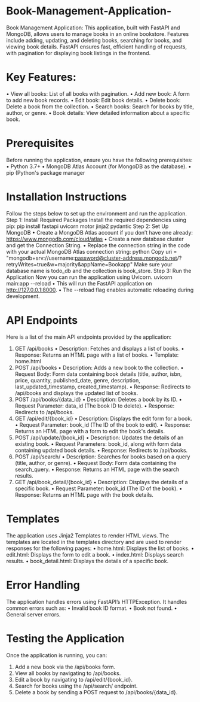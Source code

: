 # Book-Management-Application-
Book Management Application: This application, built with FastAPI and MongoDB, allows users to manage books in an online bookstore. Features include adding, updating, and deleting books, searching for books, and viewing book details. FastAPI ensures fast, efficient handling of requests, with pagination for displaying book listings in the frontend.
# Key Features:
•	View all books: List of all books with pagination.
•	Add new book: A form to add new book records.
•	Edit book: Edit book details.
•	Delete book: Delete a book from the collection.
•	Search books: Search for books by title, author, or genre.
•	Book details: View detailed information about a specific book.
# Prerequisites
Before running the application, ensure you have the following prerequisites:
•	Python 3.7+
•	MongoDB Atlas Account (for MongoDB as the database).
•	pip (Python's package manager
# Installation Instructions
Follow the steps below to set up the environment and run the application.
Step 1: Install Required Packages
Install the required dependencies using pip:
pip install fastapi uvicorn motor jinja2 pydantic
Step 2: Set Up MongoDB
•	Create a MongoDB Atlas account if you don’t have one already: https://www.mongodb.com/cloud/atlas
•	Create a new database cluster and get the Connection String.
•	Replace the connection string in the code with your actual MongoDB Atlas connection string:
python
Copy
uri = "mongodb+srv://username:password@cluster-address.mongodb.net/?retryWrites=true&w=majority&appName=Bookapp"
Make sure your database name is todo_db and the collection is book_store.
Step 3: Run the Application
Now you can run the application using Uvicorn.
uvicorn main:app --reload
•	This will run the FastAPI application on http://127.0.0.1:8000.
•	The --reload flag enables automatic reloading during development.
# API Endpoints
Here is a list of the main API endpoints provided by the application:
1. GET /api/books
  •	Description: Fetches and displays a list of books.
  •	Response: Returns an HTML page with a list of books.
  •	Template: home.html
2. POST /api/books
  •	Description: Adds a new book to the collection.
  •	Request Body: Form data containing book details (title, author, isbn, price, quantity, published_date,   genre, description, last_updated_timestamp, created_timestamp).
  •	Response: Redirects to /api/books and displays the updated list of books.
3. POST /api/books/{data_id}
  •	Description: Deletes a book by its ID.
  •	Request Parameter: data_id (The book ID to delete).
  •	Response: Redirects to /api/books.
4. GET /api/edit/{book_id}
  •	Description: Displays the edit form for a book.
  •	Request Parameter: book_id (The ID of the book to edit).
  •	Response: Returns an HTML page with a form to edit the book's details.
5. POST /api/update/{book_id}
  •	Description: Updates the details of an existing book.
  •	Request Parameters: book_id, along with form data containing updated book details.
  •	Response: Redirects to /api/books.
6. POST /api/search/
  •	Description: Searches for books based on a query (title, author, or genre).
  •	Request Body: Form data containing the search_query.
  •	Response: Returns an HTML page with the search results.
7. GET /api/book_detail/{book_id}
  •	Description: Displays the details of a specific book.
  •	Request Parameter: book_id (The ID of the book).
  •	Response: Returns an HTML page with the book details.
# Templates
  The application uses Jinja2 Templates to render HTML views. The templates are located in the templates directory and are used to render responses for the following pages:
  •	home.html: Displays the list of books.
  •	edit.html: Displays the form to edit a book.
  •	index.html: Displays search results.
  •	book_detail.html: Displays the details of a specific book.
# Error Handling
  The application handles errors using FastAPI’s HTTPException. It handles common errors such as:
  •	Invalid book ID format.
  •	Book not found.
  •	General server errors.
# Testing the Application
  Once the application is running, you can:
  1.	Add a new book via the /api/books form.
  2.	View all books by navigating to /api/books.
  3.	Edit a book by navigating to /api/edit/{book_id}.
  4.	Search for books using the /api/search/ endpoint.
  5.	Delete a book by sending a POST request to /api/books/{data_id}.
